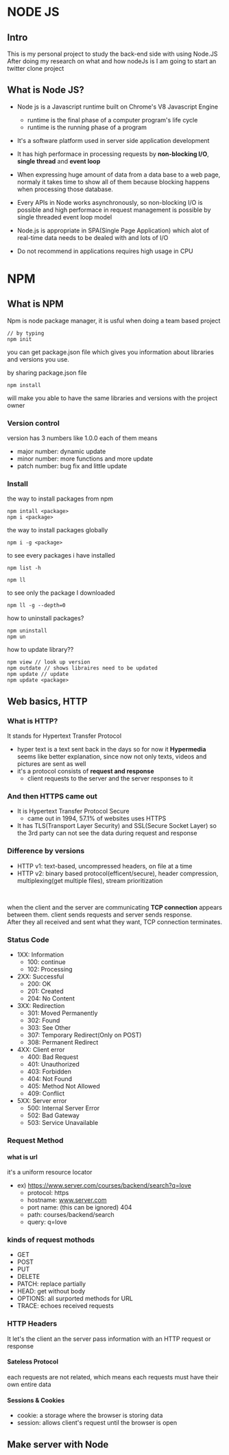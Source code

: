 # NODE JS

## Intro
This is my personal project to study the back-end side with using Node.JS
After doing my research on what and how nodeJs is I am going to start an twitter clone project

## What is Node JS?
* Node js is a Javascript runtime built on Chrome's V8 Javascript Engine
    * runtime is the final phase of a computer program's life cycle
    * runtime is the running phase of a program

* It's a software platform used in server side application development

* It has high performace in processing requests by **non-blocking I/O**, **single thread** and **event loop**

* When expressing huge amount of data from a data base to a web page, normaly it takes time to show all of them because blocking happens when processing those database.
* Every APIs in Node works asynchronously, so non-blocking I/O is possible and high performace in request management is possible by single threaded event loop model
* Node.js is appropriate in SPA(Single Page Application) which alot of real-time data needs to be dealed with and lots of I/O
* Do not recommend in applications requires high usage in CPU

# NPM

## What is NPM
Npm is node package manager, it is usful when doing a team based project
```
// by typing 
npm init
```
you can get package.json file which gives you information about libraries and versions you use.

by sharing package.json file 
```
npm install
```
will make you able to have the same libraries and versions with the project owner

### Version control
version has 3 numbers like 1.0.0 each of them means
* major number: dynamic update
* minor number: more functions and more update
* patch number: bug fix and little update

### Install

the way to install packages from npm
```
npm intall <package>
npm i <package>
```

the way to install packages globally
```
npm i -g <package>
```
to see every packages i have installed
```
npm list -h

npm ll
```

to see only the package I downloaded
```
npm ll -g --depth=0
```

how to uninstall packages?
```
npm uninstall
npm un
```

how to update library??
```
npm view // look up version
npm outdate // shows libraires need to be updated
npm update // update
npm update <package>
```

## Web basics, HTTP

### What is HTTP?
It stands for Hypertext Transfer Protocol
* hyper text is a text sent back in the days so for now it **Hypermedia** seems like better explanation, since now not only texts, videos and pictures are sent as well
* it's a protocol consists of **request and response**
    * client requests to the server and the server responses to it

### And then HTTPS came out
* It is Hypertext Transfer Protocol Secure
    * came out in 1994, 57.1% of websites uses HTTPS
* It has TLS(Transport Layer Security) and SSL(Secure Socket Layer) so the 3rd party can not see the data during request and response

### Difference by versions
* HTTP v1: text-based, uncompressed headers, on file at a time
* HTTP v2: binary based protocol(efficent/secure), header compression, multiplexing(get multiple files), stream prioritization
</br>

when the client and the server are communicating **TCP connection** appears between them. client sends requests and server sends response.
<br>
After they all received and sent what they want, TCP connection terminates.

### Status Code
* 1XX: Information
    * 100: continue
    * 102: Processing
* 2XX: Successful
    * 200: OK
    * 201: Created
    * 204: No Content
* 3XX: Redirection
    * 301: Moved Permanently
    * 302: Found
    * 303: See Other
    * 307: Temporary Redirect(Only on POST)
    * 308: Permanent Redirect
* 4XX: Client error
    * 400: Bad Request
    * 401: Unauthorized
    * 403: Forbidden
    * 404: Not Found
    * 405: Method Not Allowed
    * 409: Conflict
* 5XX: Server error
    * 500: Internal Server Error
    * 502: Bad Gateway
    * 503: Service Unavailable

### Request Method
#### what is url
it's a uniform resource locator
* ex) https://www.server.com/courses/backend/search?q=love
    * protocol: https
    * hostname: www.server.com
    * port name: (this can be ignored) 404
    * path: courses/backend/search
    * query: q=love
### kinds of request mothods
* GET
* POST
* PUT
* DELETE
* PATCH: replace partially
* HEAD: get without body
* OPTIONS: all surported methods for URL
* TRACE: echoes received requests

### HTTP Headers
It let's the client an the server pass information with an HTTP request or response
#### Sateless Protocol
each requests are not related, which means each requests must have their own entire data
#### Sessions & Cookies
* cookie: a storage where the browser is storing data
* session: allows client's request until the browser is open


## Make server with Node


